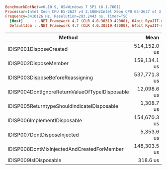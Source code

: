 ``` ini

BenchmarkDotNet=v0.10.9, OS=Windows 7 SP1 (6.1.7601)
Processor=Intel Xeon CPU E5-2637 v4 3.50GHzIntel Xeon CPU E5-2637 v4 3.50GHz, ProcessorCount=16
Frequency=3410126 Hz, Resolution=293.2443 ns, Timer=TSC
  [Host]     : .NET Framework 4.7 (CLR 4.0.30319.42000), 64bit RyuJIT-v4.7.2114.0
  DefaultJob : .NET Framework 4.7 (CLR 4.0.30319.42000), 64bit RyuJIT-v4.7.2114.0


```
 |                                         Method |         Mean |         Error |       StdDev |     Gen 0 |    Gen 1 |  Allocated |
 |----------------------------------------------- |-------------:|--------------:|-------------:|----------:|---------:|-----------:|
 |                         IDISP001DisposeCreated | 514,152.0 us | 10,212.517 us | 22,841.76 us | 6812.5000 | 312.5000 | 43059898 B |
 |                          IDISP002DisposeMember | 159,134.1 us |  3,182.401 us |  6,642.86 us |  750.0000 |        - |  5151549 B |
 |               IDISP003DisposeBeforeReassigning | 537,771.3 us | 10,174.380 us |  9,019.32 us | 5500.0000 | 125.0000 | 34773210 B |
 | IDISP004DontIgnoreReturnValueOfTypeIDisposable |  12,098.6 us |    309.770 us |    913.36 us |   93.7500 |        - |   701445 B |
 |    IDISP005ReturntypeShouldIndicateIDisposable |   1,308.7 us |     29.785 us |     87.82 us |    1.9531 |        - |    22576 B |
 |                   IDISP006ImplementIDisposable | 154,670.3 us |  3,049.079 us |  7,363.87 us |  750.0000 |        - |  5151545 B |
 |                    IDISP007DontDisposeInjected |   5,353.6 us |    120.551 us |    355.45 us |   54.6875 |        - |   363011 B |
 |     IDISP008DontMixInjectedAndCreatedForMember | 148,303.5 us |  2,934.939 us |  6,442.26 us |  750.0000 |        - |  5179441 B |
 |                          IDISP009IsIDisposable |     318.6 us |      6.364 us |     17.42 us |         - |        - |      100 B |
